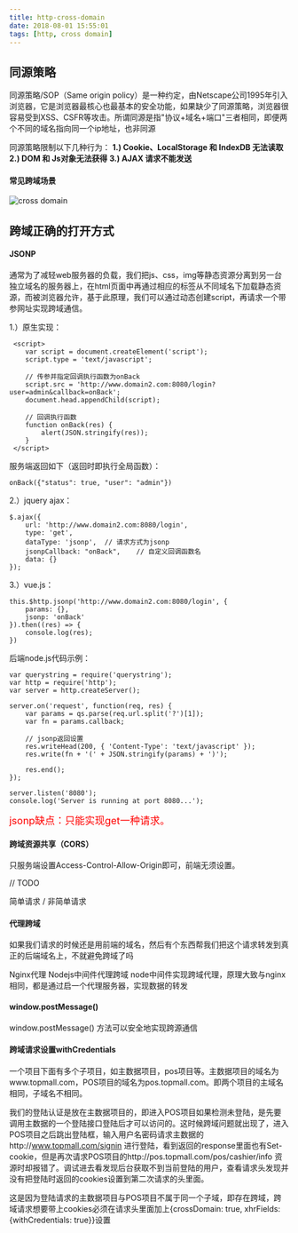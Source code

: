 ```yaml
---
title: http-cross-domain
date: 2018-08-01 15:55:01
tags: [http, cross domain]
---
```


## 同源策略
同源策略/SOP（Same origin policy）是一种约定，由Netscape公司1995年引入浏览器，它是浏览器最核心也最基本的安全功能，如果缺少了同源策略，浏览器很容易受到XSS、CSFR等攻击。所谓同源是指"协议+域名+端口"三者相同，即便两个不同的域名指向同一个ip地址，也非同源

同源策略限制以下几种行为：
**1.) Cookie、LocalStorage 和 IndexDB 无法读取**
**2.) DOM 和 Js对象无法获得**
**3.) AJAX 请求不能发送**

#### 常见跨域场景
![cross domain](/images/http/cross-domain/cross-domain.png)

## 跨域正确的打开方式

#### JSONP
通常为了减轻web服务器的负载，我们把js、css，img等静态资源分离到另一台独立域名的服务器上，在html页面中再通过相应的标签从不同域名下加载静态资源，而被浏览器允许，基于此原理，我们可以通过动态创建script，再请求一个带参网址实现跨域通信。

1.）原生实现：
```
 <script>
    var script = document.createElement('script');
    script.type = 'text/javascript';

    // 传参并指定回调执行函数为onBack
    script.src = 'http://www.domain2.com:8080/login?user=admin&callback=onBack';
    document.head.appendChild(script);

    // 回调执行函数
    function onBack(res) {
        alert(JSON.stringify(res));
    }
 </script>
 ```
服务端返回如下（返回时即执行全局函数）：

`onBack({"status": true, "user": "admin"})`

2.）jquery ajax：
```
$.ajax({
    url: 'http://www.domain2.com:8080/login',
    type: 'get',
    dataType: 'jsonp',  // 请求方式为jsonp
    jsonpCallback: "onBack",    // 自定义回调函数名
    data: {}
});
```
3.）vue.js：
```
this.$http.jsonp('http://www.domain2.com:8080/login', {
    params: {},
    jsonp: 'onBack'
}).then((res) => {
    console.log(res); 
})
```
后端node.js代码示例：
```
var querystring = require('querystring');
var http = require('http');
var server = http.createServer();

server.on('request', function(req, res) {
    var params = qs.parse(req.url.split('?')[1]);
    var fn = params.callback;

    // jsonp返回设置
    res.writeHead(200, { 'Content-Type': 'text/javascript' });
    res.write(fn + '(' + JSON.stringify(params) + ')');

    res.end();
});

server.listen('8080');
console.log('Server is running at port 8080...');
```
<font color=red size=4>jsonp缺点：只能实现get一种请求。</font>

#### 跨域资源共享（CORS）
只服务端设置Access-Control-Allow-Origin即可，前端无须设置。

// TODO

简单请求 / 非简单请求

#### 代理跨域
如果我们请求的时候还是用前端的域名，然后有个东西帮我们把这个请求转发到真正的后端域名上，不就避免跨域了吗

Nginx代理
Nodejs中间件代理跨域
node中间件实现跨域代理，原理大致与nginx相同，都是通过启一个代理服务器，实现数据的转发

#### window.postMessage() 
window.postMessage() 方法可以安全地实现跨源通信

#### 跨域请求设置withCredentials
一个项目下面有多个子项目，如主数据项目，pos项目等。主数据项目的域名为www.topmall.com，POS项目的域名为pos.topmall.com。即两个项目的主域名相同，子域名不相同。

我们的登陆认证是放在主数据项目的，即进入POS项目如果检测未登陆，是先要调用主数据的一个登陆接口登陆后才可以访问的。这时候跨域问题就出现了，进入POS项目之后跳出登陆框，输入用户名密码请求主数据的http://www.topmall.com/signin 进行登陆，看到返回的response里面也有Set-cookie，但是再次请求POS项目的http://pos.topmall.com/pos/cashier/info 资源时却报错了。调试进去看发现后台获取不到当前登陆的用户，查看请求头发现并没有把登陆时返回的cookies设置到第二次请求的头里面。

这是因为登陆请求的主数据项目与POS项目不属于同一个子域，即存在跨域，跨域请求想要带上cookies必须在请求头里面加上{crossDomain: true, xhrFields: {withCredentials: true}}设置